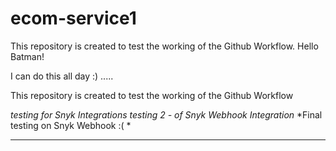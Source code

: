 # ecom-service1

This repository is created to test the working of the Github Workflow.
Hello Batman!

I can do this all day :)
.....

This repository is created to test the working of the Github Workflow

*testing for Snyk Integrations*
*testing 2 - of Snyk Webhook Integration*
*Final testing on Snyk Webhook :( *
***************
